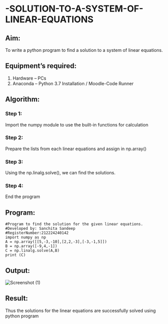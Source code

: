 # -SOLUTION-TO-A-SYSTEM-OF-LINEAR-EQUATIONS
## Aim:
To write a python program to find a solution to a system of linear equations.
## Equipment’s required:
1. 	Hardware – PCs
2. 	Anaconda – Python 3.7 Installation / Moodle-Code Runner
## Algorithm:
### Step 1: 
Import the numpy module to use the built-in functions for calculation
### Step 2: 
Prepare the lists from each linear equations and assign in np.array()
### Step 3: 
Using the np.linalg.solve(), we can find the solutions.
### Step 4: 
End the program
## Program:
```
#Program to find the solution for the given linear equations.
#Developed by: Sanchita Sandeep 
#RegisterNumber:212224240142
import numpy as np
A = np.array([[5,-3,-10],[2,2,-3],[-3,-1,5]])
B = np.array([-9,4,-1])
C = np.linalg.solve(A,B)
print (C)
```

## Output:
![Screenshot (1)](https://github.com/user-attachments/assets/e186aa2b-084d-4d30-bd7d-7747b929d149)

## Result: 
Thus the solutions for the linear equations are successfully solved using python program

